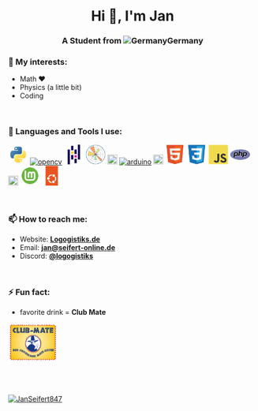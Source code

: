 <h1 align="center">Hi 👋, I'm Jan</h1>
<h3 align="center">A Student from <img src="https://images.emojiterra.com/google/noto-emoji/unicode-15/color/svg/1f1e9-1f1ea.svg" alt="Germany" height="20" width="20" />Germany</h3>

<h3 align="left">🎯 My interests: </h3>
<p align="left">

- Math ❤️
- Physics (a little bit)
- Coding
</p><br>

<h3 align="left">🔧 Languages and Tools I use:</h3>
<p align="left">
<a href="https://www.python.org" target="Python" rel="noreferrer"><img src="https://raw.githubusercontent.com/devicons/devicon/master/icons/python/python-original.svg" alt="python" width="40" height="40"/></a>
<a href="https://opencv.org/" target="_blank" rel="noreferrer"><img src="https://www.vectorlogo.zone/logos/opencv/opencv-icon.svg" alt="opencv" width="40" height="40"/></a>
<a href="https://pandas.pydata.org/" target="_blank" rel="noreferrer"><img src="https://raw.githubusercontent.com/devicons/devicon/2ae2a900d2f041da66e950e4d48052658d850630/icons/pandas/pandas-original.svg" alt="pandas" width="40" height="40"/></a>
<a href="https://matplotlib.org/" target="_blank" rel="noreferrer"><img src="https://github.com/devicons/devicon/blob/master/icons/matplotlib/matplotlib-original.svg" alt="Matplotlib" width="40" height="40"/></a>
<a href="#"><img src="https://placehold.co/15/transparent/000?text=\n" width="20" height="20" style="cursor: none;"/></a>
<a href="https://www.arduino.cc/" target="_blank" rel="noreferrer"><img src="https://cdn.worldvectorlogo.com/logos/arduino-1.svg" alt="arduino" width="40" height="40"/></a>
<a href="#"><img src="https://placehold.co/15/transparent/000?text=\n" width="20" height="20" style="cursor: none;"/></a>
<a href="https://en.wikipedia.org/wiki/HTML" target=_blank" rel="noreferrer"><img src="https://github.com/devicons/devicon/blob/master/icons/html5/html5-original.svg" alt="HTML" width="40" height="40"/></a>
<a href="https://en.wikipedia.org/wiki/CSS" target=_blank" rel="noreferrer"><img src="https://github.com/devicons/devicon/blob/master/icons/css3/css3-original.svg" alt="CSS" width="40" height="40"/></a>
<a href="https://en.wikipedia.org/wiki/JavaScript" target=_blank" rel="noreferrer"><img src="https://github.com/devicons/devicon/blob/master/icons/javascript/javascript-original.svg" alt="Javascript" width="40" height="40"/></a>
<a href="https://www.php.net/" target=_blank" rel="noreferrer"><img src="https://github.com/devicons/devicon/blob/master/icons/php/php-original.svg" alt="PHP" width="40" height="40"/></a>
<a href="#"><img src="https://placehold.co/15/transparent/000?text=\n" width="20" height="20" style="cursor: none;"/></a>
<a href="https://linuxmint.com/" target=_blank" rel="noreferrer"><img src="https://github.com/devicons/devicon/blob/master/icons/linuxmint/linuxmint-original.svg" alt="Mint" width="40" height="40"/></a>
<a href="https://ubuntu.com/" target=_blank" rel="noreferrer"><img src="https://github.com/devicons/devicon/blob/master/icons/ubuntu/ubuntu-original.svg" alt="Ubuntu" width="40" height="40"/></a>
</p><br>

<h3 align="left">📫 How to reach me:</h3>
<p align="left">

- Website: **[Logogistiks.de](https://Logogistiks.de)**
- Email: **jan@seifert-online.de**
- Discord: **[@logogistiks](https://discordapp.com/users/757223025706795078)**
</p><br>

<h3 align="left">⚡ Fun fact:</h3>
<p align="left">

- favorite drink = **Club Mate**
</p>
<a href="https://www.club-mate.de/" target="_blank" rel="noreferrer"> <img src="https://github.com/Logogistiks/Logogistiks/blob/main/club_mate_badge.svg" alt="Club Mate" width="100"/> </a>

<br><br>
<p align="left">
<a href="https://www.codewars.com/users/Logogistiks" target="blank"><img align="center" src="https://www.codewars.com/users/Logogistiks/badges/large" alt="JanSeifert847" /></a>
</p>
